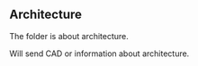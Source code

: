 ## Architecture

The folder is about architecture.

Will send CAD or information about architecture.
